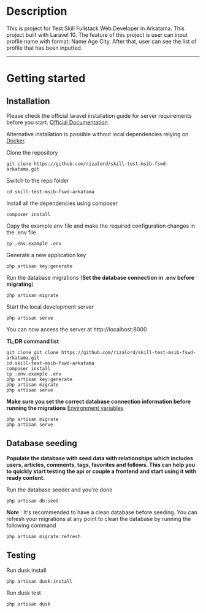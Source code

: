 # Description

This is project for Test Skill Fullstack Web Developer in Arkatama. This project built with Laravel 10. The feature of this project is user can input profile name with format: Name Age City. After that, user can see the list of profile that has been inputted.

----------

# Getting started

## Installation

Please check the official laravel installation guide for server requirements before you start. [Official Documentation](https://laravel.com/docs/5.4/installation#installation)

Alternative installation is possible without local dependencies relying on [Docker](#docker). 

Clone the repository

    git clone https://github.com/rizalord/skill-test-msib-fswd-arkatama.git

Switch to the repo folder

    cd skill-test-msib-fswd-arkatama

Install all the dependencies using composer

    composer install

Copy the example env file and make the required configuration changes in the .env file

    cp .env.example .env

Generate a new application key

    php artisan key:generate

Run the database migrations (**Set the database connection in .env before migrating**)

    php artisan migrate

Start the local development server

    php artisan serve

You can now access the server at http://localhost:8000

**TL;DR command list**

    git clone git clone https://github.com/rizalord/skill-test-msib-fswd-arkatama.git
    cd skill-test-msib-fswd-arkatama
    composer install
    cp .env.example .env
    php artisan key:generate
    php artisan migrate
    php artisan serve
    
**Make sure you set the correct database connection information before running the migrations** [Environment variables](#environment-variables)

    php artisan migrate
    php artisan serve

## Database seeding

**Populate the database with seed data with relationships which includes users, articles, comments, tags, favorites and follows. This can help you to quickly start testing the api or couple a frontend and start using it with ready content.**

Run the database seeder and you're done

    php artisan db:seed

***Note*** : It's recommended to have a clean database before seeding. You can refresh your migrations at any point to clean the database by running the following command

    php artisan migrate:refresh

## Testing

Run dusk install

    php artisan dusk:install

Run dusk test
    
    php artisan dusk


